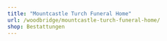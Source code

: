 ```yaml
---
title: "Mountcastle Turch Funeral Home"
url: /woodbridge/mountcastle-turch-funeral-home/
shop: Bestattungen
---
```

